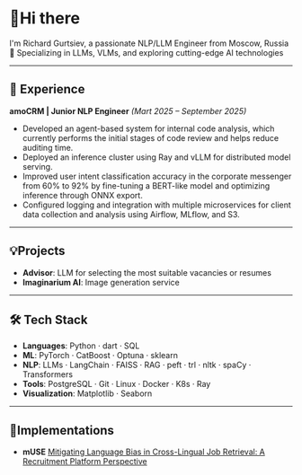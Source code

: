 # 👋Hi there
I'm Richard Gurtsiev, a passionate NLP/LLM Engineer from Moscow, Russia  
🚀 Specializing in LLMs, VLMs, and exploring cutting-edge AI technologies  

---

## 💼 Experience
**amoCRM | Junior NLP Engineer** *(Mart 2025 – September 2025)*  
- Developed an agent-based system for internal code analysis, which currently performs the initial stages of code review and helps reduce auditing time.
- Deployed an inference cluster using Ray and vLLM for distributed model serving.
- Improved user intent classification accuracy in the corporate messenger from 60% to 92% by fine-tuning a BERT-like model and optimizing inference through ONNX export.
- Configured logging and integration with multiple microservices for client data collection and analysis using Airflow, MLflow, and S3.

---

## 💡Projects 
- **Advisor**: LLM for selecting the most suitable vacancies or resumes
- **Imaginarium AI**: Image generation service

---

## 🛠️ Tech Stack  
- **Languages**: Python · dart · SQL  
- **ML**: PyTorch · CatBoost · Optuna · sklearn  
- **NLP**: LLMs · LangChain · FAISS · RAG · peft · trl · nltk · spaCy · Transformers
- **Tools**: PostgreSQL · Git · Linux · Docker · K8s · Ray 
- **Visualization**: Matplotlib · Seaborn 

---

## 🧩Implementations  
- **mUSE** [Mitigating Language Bias in Cross-Lingual Job Retrieval: A Recruitment Platform Perspective](https://github.com/vilovnok/mitigating_language_bias/tree/master)
